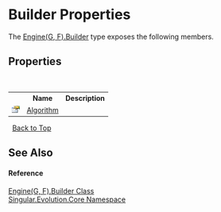# Builder Properties
 

The <a href="65e3f7c5-3628-1aa4-b4b5-34a500cb9d0c">Engine(G, F).Builder</a> type exposes the following members.


## Properties
&nbsp;<table><tr><th></th><th>Name</th><th>Description</th></tr><tr><td>![Public property](media/pubproperty.gif "Public property")</td><td><a href="e207447b-784e-ff8b-9239-6bdf78911b97">Algorithm</a></td><td /></tr></table>&nbsp;
<a href="#builder-properties">Back to Top</a>

## See Also


#### Reference
<a href="65e3f7c5-3628-1aa4-b4b5-34a500cb9d0c">Engine(G, F).Builder Class</a><br /><a href="7a43d210-bf66-e44d-0f97-e9e0fe26b1b8">Singular.Evolution.Core Namespace</a><br />